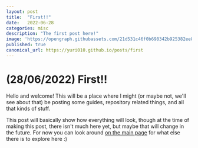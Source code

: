 ```yaml
---
layout: post
title:  "First!!"
date:   2022-06-28
categories: misc
description: "The first post here!"
image: 'https://opengraph.githubassets.com/21d531c46f0b698342b925382ee830ea347d3964bc259f523a41185f2f3b3aa7/Yuri010/yuri010.github.io'
published: true
canonical_url: https://yuri010.github.io/posts/first
---
```


<!-- THIS SITE IS LICENSED UNDER THE CIR-LICENSE. FOR MORE INFO VISIT https://github.com/Yuri010/CIR-License/
ORIGINAL CAN BE FOUND AT https://github.com/Yuri010/CIR-License/blob/main/License.md -->

# (28/06/2022) First!!
Hello and welcome! This will be a place where I might (or maybe not, we'll see about that) be posting some guides, repository related things, and all that kinds of stuff.

This post will basically show how everything will look, though at the time of making this post, there isn't much here yet, but maybe that will change in the future.
For now you can look around [on the main page](https://yuri010.github.io) for what else there is to explore here :)
